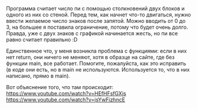 Программа считает число пи с помощью столкновений двух блоков и одного из них со стеной. Перед тем, как начнет что-то двигаться, нужно ввести желаемое число знаков после запятой. Можно вводить от 0 до 3, на большее я поставила ограничение, потому что будет очень долго. Правда, уже с двух знаков с графикой начинается жесть, но пи все равно считает правильно :D

Единственное что, у меня возникла проблема с функциями: если в них нет return, они ничего не меняют, хотя в образце на сайте, где без функции main, все работает. Помогите, пожалуйста, как это исправить (в коде они есть, но в main не используются. Используется то, что в них написано, прямо в main).

Вот объяснение того, что там происходит:
https://www.youtube.com/watch?v=HEfHFsfGXjs
https://www.youtube.com/watch?v=jsYwFizhncE
